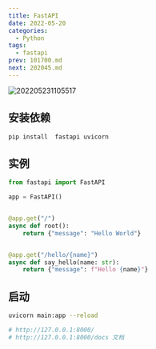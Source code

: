 ```yaml
---
title: FastAPI
date: 2022-05-20
categories:
  - Python
tags:
  - fastapi
prev: 101700.md
next: 202045.md
---
```


![202205231105517](https://fastly.jsdelivr.net/gh/qbmzc/images/2022/202205231105517.png)

<!-- more -->

## 安装依赖

```bash
pip install  fastapi uvicorn
```

## 实例

```python
from fastapi import FastAPI

app = FastAPI()


@app.get("/")
async def root():
    return {"message": "Hello World"}


@app.get("/hello/{name}")
async def say_hello(name: str):
    return {"message": f"Hello {name}"}

```

## 启动

```bash
uvicorn main:app --reload 

# http://127.0.0.1:8000/
# http://127.0.0.1:8000/docs 文档
```

